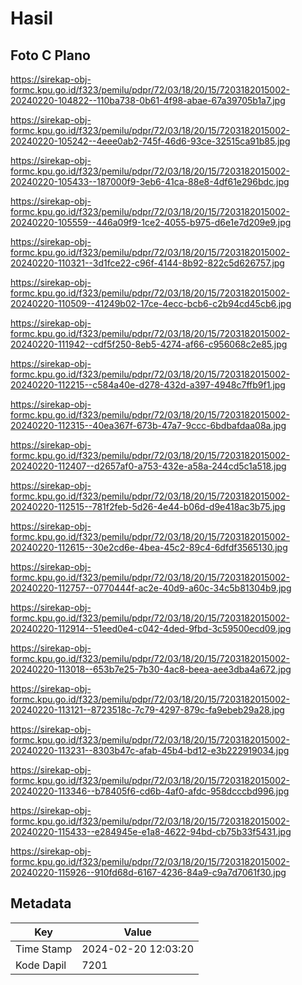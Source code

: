# Hasil

## Foto C Plano

https://sirekap-obj-formc.kpu.go.id/f323/pemilu/pdpr/72/03/18/20/15/7203182015002-20240220-104822--110ba738-0b61-4f98-abae-67a39705b1a7.jpg

https://sirekap-obj-formc.kpu.go.id/f323/pemilu/pdpr/72/03/18/20/15/7203182015002-20240220-105242--4eee0ab2-745f-46d6-93ce-32515ca91b85.jpg

https://sirekap-obj-formc.kpu.go.id/f323/pemilu/pdpr/72/03/18/20/15/7203182015002-20240220-105433--187000f9-3eb6-41ca-88e8-4df61e296bdc.jpg

https://sirekap-obj-formc.kpu.go.id/f323/pemilu/pdpr/72/03/18/20/15/7203182015002-20240220-105559--446a09f9-1ce2-4055-b975-d6e1e7d209e9.jpg

https://sirekap-obj-formc.kpu.go.id/f323/pemilu/pdpr/72/03/18/20/15/7203182015002-20240220-110321--3d1fce22-c96f-4144-8b92-822c5d626757.jpg

https://sirekap-obj-formc.kpu.go.id/f323/pemilu/pdpr/72/03/18/20/15/7203182015002-20240220-110509--41249b02-17ce-4ecc-bcb6-c2b94cd45cb6.jpg

https://sirekap-obj-formc.kpu.go.id/f323/pemilu/pdpr/72/03/18/20/15/7203182015002-20240220-111942--cdf5f250-8eb5-4274-af66-c956068c2e85.jpg

https://sirekap-obj-formc.kpu.go.id/f323/pemilu/pdpr/72/03/18/20/15/7203182015002-20240220-112215--c584a40e-d278-432d-a397-4948c7ffb9f1.jpg

https://sirekap-obj-formc.kpu.go.id/f323/pemilu/pdpr/72/03/18/20/15/7203182015002-20240220-112315--40ea367f-673b-47a7-9ccc-6bdbafdaa08a.jpg

https://sirekap-obj-formc.kpu.go.id/f323/pemilu/pdpr/72/03/18/20/15/7203182015002-20240220-112407--d2657af0-a753-432e-a58a-244cd5c1a518.jpg

https://sirekap-obj-formc.kpu.go.id/f323/pemilu/pdpr/72/03/18/20/15/7203182015002-20240220-112515--781f2feb-5d26-4e44-b06d-d9e418ac3b75.jpg

https://sirekap-obj-formc.kpu.go.id/f323/pemilu/pdpr/72/03/18/20/15/7203182015002-20240220-112615--30e2cd6e-4bea-45c2-89c4-6dfdf3565130.jpg

https://sirekap-obj-formc.kpu.go.id/f323/pemilu/pdpr/72/03/18/20/15/7203182015002-20240220-112757--0770444f-ac2e-40d9-a60c-34c5b81304b9.jpg

https://sirekap-obj-formc.kpu.go.id/f323/pemilu/pdpr/72/03/18/20/15/7203182015002-20240220-112914--51eed0e4-c042-4ded-9fbd-3c59500ecd09.jpg

https://sirekap-obj-formc.kpu.go.id/f323/pemilu/pdpr/72/03/18/20/15/7203182015002-20240220-113018--653b7e25-7b30-4ac8-beea-aee3dba4a672.jpg

https://sirekap-obj-formc.kpu.go.id/f323/pemilu/pdpr/72/03/18/20/15/7203182015002-20240220-113121--8723518c-7c79-4297-879c-fa9ebeb29a28.jpg

https://sirekap-obj-formc.kpu.go.id/f323/pemilu/pdpr/72/03/18/20/15/7203182015002-20240220-113231--8303b47c-afab-45b4-bd12-e3b222919034.jpg

https://sirekap-obj-formc.kpu.go.id/f323/pemilu/pdpr/72/03/18/20/15/7203182015002-20240220-113346--b78405f6-cd6b-4af0-afdc-958dcccbd996.jpg

https://sirekap-obj-formc.kpu.go.id/f323/pemilu/pdpr/72/03/18/20/15/7203182015002-20240220-115433--e284945e-e1a8-4622-94bd-cb75b33f5431.jpg

https://sirekap-obj-formc.kpu.go.id/f323/pemilu/pdpr/72/03/18/20/15/7203182015002-20240220-115926--910fd68d-6167-4236-84a9-c9a7d7061f30.jpg


## Metadata

| Key        | Value               |
| ---------- | ------------------- |
| Time Stamp | 2024-02-20 12:03:20 |
| Kode Dapil | 7201                |



